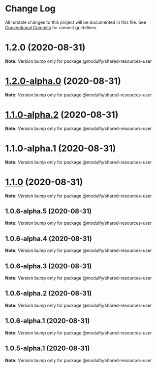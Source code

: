 # Change Log

All notable changes to this project will be documented in this file.
See [Conventional Commits](https://conventionalcommits.org) for commit guidelines.

# 1.2.0 (2020-08-31)

**Note:** Version bump only for package @modulfy/shared-resources-user





# [1.2.0-alpha.0](https://github.com/jmrapp1/Modulfy/compare/@modulfy/shared-resources-user@1.1.0-alpha.2...@modulfy/shared-resources-user@1.2.0-alpha.0) (2020-08-31)

**Note:** Version bump only for package @modulfy/shared-resources-user





# [1.1.0-alpha.2](https://github.com/jmrapp1/Modulfy/compare/@modulfy/shared-resources-user@1.1.0...@modulfy/shared-resources-user@1.1.0-alpha.2) (2020-08-31)

**Note:** Version bump only for package @modulfy/shared-resources-user





# 1.1.0-alpha.1 (2020-08-31)

**Note:** Version bump only for package @modulfy/shared-resources-user





# [1.1.0](https://github.com/jmrapp1/Modulfy/compare/@modulfy/shared-resources-user@1.0.6-alpha.5...@modulfy/shared-resources-user@1.1.0) (2020-08-31)

**Note:** Version bump only for package @modulfy/shared-resources-user





## 1.0.6-alpha.5 (2020-08-31)

**Note:** Version bump only for package @modulfy/shared-resources-user





## 1.0.6-alpha.4 (2020-08-31)

**Note:** Version bump only for package @modulfy/shared-resources-user





## 1.0.6-alpha.3 (2020-08-31)

**Note:** Version bump only for package @modulfy/shared-resources-user





## 1.0.6-alpha.2 (2020-08-31)

**Note:** Version bump only for package @modulfy/shared-resources-user





## 1.0.6-alpha.1 (2020-08-31)

**Note:** Version bump only for package @modulfy/shared-resources-user





## 1.0.5-alpha.1 (2020-08-31)

**Note:** Version bump only for package @modulfy/shared-resources-user
